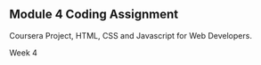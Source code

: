 ## Module 4 Coding Assignment
Coursera Project, HTML, CSS and Javascript for Web Developers.

Week 4
